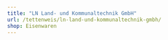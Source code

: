 ```yaml
---
title: "LN Land- und Kommunaltechnik GmbH"
url: /tettenweis/ln-land-und-kommunaltechnik-gmbh/
shop: Eisenwaren
---
```

